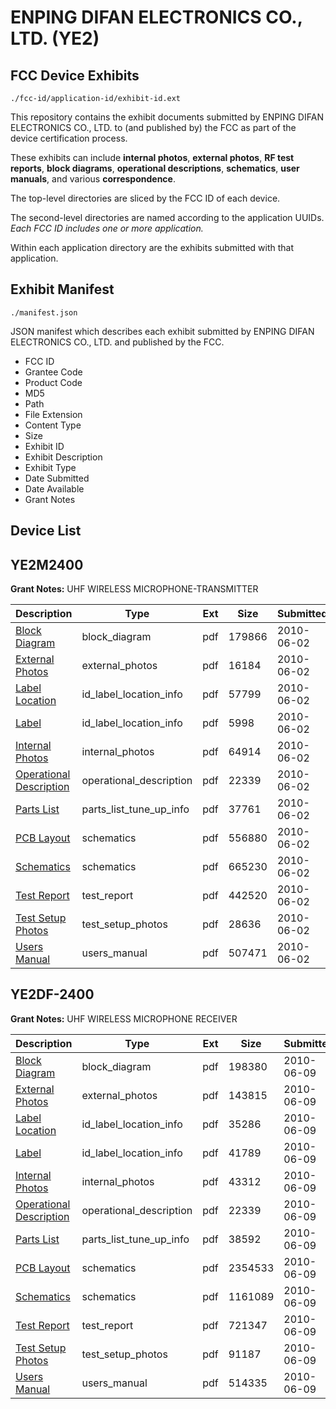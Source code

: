 # ENPING DIFAN ELECTRONICS CO., LTD. (YE2)
## FCC Device Exhibits

```
./fcc-id/application-id/exhibit-id.ext
```

This repository contains the exhibit documents submitted by ENPING DIFAN ELECTRONICS CO., LTD. to (and published by) the FCC as part of the device certification process.

These exhibits can include **internal photos**, **external photos**, **RF test reports**, **block diagrams**, **operational descriptions**, **schematics**, **user manuals**, and various **correspondence**.

The top-level directories are sliced by the FCC ID of each device.

The second-level directories are named according to the application UUIDs. *Each FCC ID includes one or more application.*

Within each application directory are the exhibits submitted with that application. 

## Exhibit Manifest

```
./manifest.json
```

JSON manifest which describes each exhibit submitted by ENPING DIFAN ELECTRONICS CO., LTD. and published by the FCC.

- FCC ID
- Grantee Code
- Product Code
- MD5
- Path
- File Extension
- Content Type
- Size
- Exhibit ID
- Exhibit Description
- Exhibit Type
- Date Submitted
- Date Available
- Grant Notes

## Device List
## YE2M2400
**Grant Notes:** UHF WIRELESS MICROPHONE-TRANSMITTER

| Description | Type | Ext | Size | Submitted | Available |
| ----------- | ---- | --- | ---- | --------- | --------- |
| [Block Diagram](YE2M2400/8260eaea537b9c9118a64f6cae8bd2cf/1289620.pdf) | block_diagram | pdf | 179866 | 2010-06-02 | 2010-06-02 |
| [External Photos](YE2M2400/8260eaea537b9c9118a64f6cae8bd2cf/1289621.pdf) | external_photos | pdf | 16184 | 2010-06-02 | 2010-06-02 |
| [Label Location](YE2M2400/8260eaea537b9c9118a64f6cae8bd2cf/1289622.pdf) | id_label_location_info | pdf | 57799 | 2010-06-02 | 2010-06-02 |
| [Label](YE2M2400/8260eaea537b9c9118a64f6cae8bd2cf/1289623.pdf) | id_label_location_info | pdf | 5998 | 2010-06-02 | 2010-06-02 |
| [Internal Photos](YE2M2400/8260eaea537b9c9118a64f6cae8bd2cf/1289625.pdf) | internal_photos | pdf | 64914 | 2010-06-02 | 2010-06-02 |
| [Operational Description](YE2M2400/8260eaea537b9c9118a64f6cae8bd2cf/1289626.pdf) | operational_description | pdf | 22339 | 2010-06-02 | 2010-06-02 |
| [Parts List](YE2M2400/8260eaea537b9c9118a64f6cae8bd2cf/1289627.pdf) | parts_list_tune_up_info | pdf | 37761 | 2010-06-02 | 2010-06-02 |
| [PCB Layout](YE2M2400/8260eaea537b9c9118a64f6cae8bd2cf/1289628.pdf) | schematics | pdf | 556880 | 2010-06-02 | 2010-06-02 |
| [Schematics](YE2M2400/8260eaea537b9c9118a64f6cae8bd2cf/1289629.pdf) | schematics | pdf | 665230 | 2010-06-02 | 2010-06-02 |
| [Test Report](YE2M2400/8260eaea537b9c9118a64f6cae8bd2cf/1289624.pdf) | test_report | pdf | 442520 | 2010-06-02 | 2010-06-02 |
| [Test Setup Photos](YE2M2400/8260eaea537b9c9118a64f6cae8bd2cf/1289630.pdf) | test_setup_photos | pdf | 28636 | 2010-06-02 | 2010-06-02 |
| [Users Manual](YE2M2400/8260eaea537b9c9118a64f6cae8bd2cf/1289631.pdf) | users_manual | pdf | 507471 | 2010-06-02 | 2010-06-02 |
## YE2DF-2400
**Grant Notes:** UHF WIRELESS MICROPHONE RECEIVER

| Description | Type | Ext | Size | Submitted | Available |
| ----------- | ---- | --- | ---- | --------- | --------- |
| [Block Diagram](YE2DF-2400/8e435a9b01de6d703cf9baf2d7d75e5e/1293022.pdf) | block_diagram | pdf | 198380 | 2010-06-09 | 2010-06-09 |
| [External Photos](YE2DF-2400/8e435a9b01de6d703cf9baf2d7d75e5e/1293023.pdf) | external_photos | pdf | 143815 | 2010-06-09 | 2010-06-09 |
| [Label Location](YE2DF-2400/8e435a9b01de6d703cf9baf2d7d75e5e/1293024.pdf) | id_label_location_info | pdf | 35286 | 2010-06-09 | 2010-06-09 |
| [Label](YE2DF-2400/8e435a9b01de6d703cf9baf2d7d75e5e/1293025.pdf) | id_label_location_info | pdf | 41789 | 2010-06-09 | 2010-06-09 |
| [Internal Photos](YE2DF-2400/8e435a9b01de6d703cf9baf2d7d75e5e/1293026.pdf) | internal_photos | pdf | 43312 | 2010-06-09 | 2010-06-09 |
| [Operational Description](YE2DF-2400/8e435a9b01de6d703cf9baf2d7d75e5e/1289626.pdf) | operational_description | pdf | 22339 | 2010-06-09 | 2010-06-09 |
| [Parts List](YE2DF-2400/8e435a9b01de6d703cf9baf2d7d75e5e/1293028.pdf) | parts_list_tune_up_info | pdf | 38592 | 2010-06-09 | 2010-06-09 |
| [PCB Layout](YE2DF-2400/8e435a9b01de6d703cf9baf2d7d75e5e/1293029.pdf) | schematics | pdf | 2354533 | 2010-06-09 | 2010-06-09 |
| [Schematics](YE2DF-2400/8e435a9b01de6d703cf9baf2d7d75e5e/1293030.pdf) | schematics | pdf | 1161089 | 2010-06-09 | 2010-06-09 |
| [Test Report](YE2DF-2400/8e435a9b01de6d703cf9baf2d7d75e5e/1293020.pdf) | test_report | pdf | 721347 | 2010-06-09 | 2010-06-09 |
| [Test Setup Photos](YE2DF-2400/8e435a9b01de6d703cf9baf2d7d75e5e/1293021.pdf) | test_setup_photos | pdf | 91187 | 2010-06-09 | 2010-06-09 |
| [Users Manual](YE2DF-2400/8e435a9b01de6d703cf9baf2d7d75e5e/1293031.pdf) | users_manual | pdf | 514335 | 2010-06-09 | 2010-06-09 |
